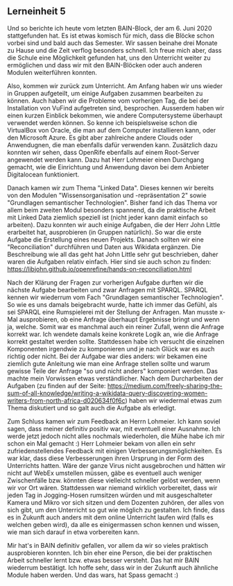 Lerneinheit 5
---

Und so berichte ich heute vom letzten BAIN-Block, der am 6. Juni 2020 stattgefunden hat. Es ist etwas komisch für mich, dass die Blöcke schon vorbei sind und bald auch das Semester. Wir sassen beinahe drei Monate zu Hause und die Zeit verflog besonders schnell. Ich freue mich aber, dass die Schule eine Möglichkeit gefunden hat, uns den Unterricht weiter zu ermöglichen und dass wir mit den BAIN-Blöcken oder auch anderen Modulen weiterführen konnten.

Also, kommen wir zurück zum Unterricht. Am Anfang haben wir uns wieder in Gruppen aufgeteilt, um einige Aufgaben zusammen bearbeiten zu können. Auch haben wir die Probleme vom vorherigen Tag, die bei der Installation von VuFind aufgetreten sind, besprochen. Ausserdem haben wir einen kurzen Einblick bekommen, wie andere Computersysteme überhaupt verwendet werden können. So kenne ich beispielsweise schon die VirtualBox von Oracle, die man auf dem Computer installieren kann, oder den Microsoft Azure. Es gibt aber zahlreiche andere Clouds oder Anwendugnen, die man ebenfalls dafür verwenden kann. Zusätzlich dazu konnten wir sehen, dass OpenRife ebenfalls auf einem Root-Server angewendet werden kann. Dazu hat Herr Lohmeier einen Durchgang gemacht, wie die Einrichtung und Anwendung davon bei dem Anbieter Digitalocean funktioniert.

Danach kamen wir zum Thema "Linked Data". Dieses kennen wir bereits von den Modulen "Wissensorganisation und -repräsentation 2" sowie "Grundlagen semantischer Technologien". Bisher fand ich das Thema vor allem beim zweiten Modul besonders spannend, da die praktische Arbeit mit Linked Data ziemlich speziell ist (nicht jeder kann damit einfach so arbeiten). Dazu konnten wir auch einige Aufgaben, die der Herr John Little erarbeitet hat, ausprobieren (in Gruppen natürlich). So war die erste Aufgabe die Erstellung eines neuen Projekts. Danach sollten wir eine "Reconciliation" durchführen und Daten aus Wikidata ergänzen. Die Beschreibung wie all das geht hat John Little sehr gut beschrieben, daher waren die Aufgaben relativ einfach. Hier sind sie auch schon zu finden: https://libjohn.github.io/openrefine/hands-on-reconciliation.html

Nach der Klärung der Fragen zur vorherigen Aufgabe durften wir die nächste Aufgabe bearbeiten und zwar Anfragen mit SPARQL. SPARQL kennen wir wiederrum vom Fach "Grundlagen semantischer Technologien". So wie es uns damals beigebracht wurde, hatte ich immer das Gefühl, als sei SPARQL eine Rumspielerei mit der Stellung der Anfragen. Man musste x-Mal ausprobieren, ob eine Anfrage überhaupt Ergebnisse bringt und wenn ja, welche. Somit war es manchmal auch ein reiner Zufall, wenn die Anfrage korrekt war. Ich wendete damals keine konkrete Logik an, wie die Anfrage korrekt gestaltet werden sollte. Stattdessen habe ich versucht die einzelnen Komponenten irgendwie zu komponieren und je nach Glück war es auch richtig oder nicht. Bei der Aufgabe war dies anders: wir bekamen eine ziemlich gute Anleitung wie man eine Anfrage stellen sollte und warum gewisse Teile der Anfrage "so und nicht anders" komponiert werden. Das machte mein Vorwissen etwas verständlicher. Nach dem Durcharbeiten der Aufgaben (zu finden auf der Seite: https://medium.com/freely-sharing-the-sum-of-all-knowledge/writing-a-wikidata-query-discovering-women-writers-from-north-africa-d020634f0f6c) haben wir wiedermal etwas zum Thema diskutiert und so galt auch die Aufgabe als erledigt.

Zum Schluss kamen wir zum Feedback an Herrn Lohmeier. Ich kann soviel sagen, dass meiner definitiv positiv war, mit eventuell einer Ausnahme. Ich werde jetzt jedoch nicht alles nochmals wiederholen, die Mühe habe ich mir schon ein Mal gemacht :) Herr Lohmeier bekam von allen ein sehr zufriedenstellendes Feedback mit einigen Verbesserungsmöglichkeiten. Es war klar, dass diese Verbesserungen ihren Ursprung in der Form des Unterrichts hatten. Wäre der ganze Virus nicht ausgebrochen und hätten wir nicht auf WebEx umstellen müssen, gäbe es eventuell auch weniger Zwischenfälle bzw. könnten diese vielleicht schneller gelöst werden, wenn wir vor Ort wären. Stattdessen war niemand wirklich vorbereitet, dass wir jeden Tag in Jogging-Hosen rumsitzen würden und mit ausgeschalteter Kamera und Mikro vor sich sitzen und dem Dozenten zuhören, der alles von sich gibt, um den Unterricht so gut wie möglich zu gestalten. Ich finde, dass es in Zukunft auch anders mit dem online Unterricht laufen wird (falls es welchen geben wird), da alle es einigermassen schon kennen und wissen, wie man sich darauf in etwa vorbereiten kann.

Mir hat's in BAIN definitiv gefallen, vor allem da wir so vieles praktisch ausprobieren konnten. Ich bin eher eine Person, die bei der praktischen Arbeit schneller lernt bzw. etwas besser versteht. Das hat mir BAIN wiederrum bestätigt. Ich hoffe sehr, dass wir in der Zukunft auch ähnliche Module haben werden. Und das wars, hat Spass gemacht :)
